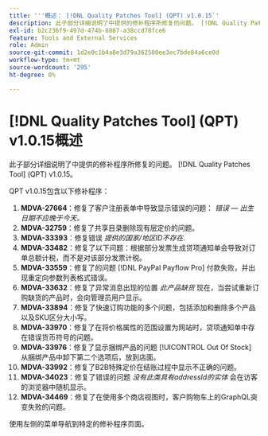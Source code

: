 ```yaml
---
title: '''概述： [!DNL Quality Patches Tool] (QPT) v1.0.15`'
description: 此子部分详细说明了中提供的修补程序所修复的问题。 [!DNL Quality Patches Tool] (QPT) v1.0.15。
exl-id: b2c236f9-497d-474b-8807-a38ccd78fce6
feature: Tools and External Services
role: Admin
source-git-commit: 1d2e0c1b4a8e3d79a362500ee3ec7bde84a6ce0d
workflow-type: tm+mt
source-wordcount: '295'
ht-degree: 0%

---
```


# [!DNL Quality Patches Tool] (QPT) v1.0.15概述

此子部分详细说明了中提供的修补程序所修复的问题。 [!DNL Quality Patches Tool] (QPT) v1.0.15。

QPT v1.0.15包含以下修补程序：

1. **MDVA-27664**：修复了客户注册表单中导致显示错误的问题： *错误 — 出生日期不应晚于今天。*
1. **MDVA-32759**：修复了共享目录删除现有层定价的问题。
1. **MDVA-33393**：修复错误 *提供的国家/地区ID不存在*.
1. **MDVA-33482**：修复了以下问题：根据部分发票生成贷项通知单会导致对订单总额计税，而不是对该部分发票计税。
1. **MDVA-33559**：修复了的问题 [!DNL PayPal Payflow Pro] 付款失败，并出现重定向参数列表格式错误。
1. **MDVA-33632**：修复了异常消息出现的位置 *此产品缺货* 现在，当尝试重新订购缺货的产品时，会向管理员用户显示。
1. **MDVA-33894**：修复了快速订购功能的多个问题，包括添加和删除多个产品以及SKU区分大小写。
1. **MDVA-33970**：修复了在将价格属性的范围设置为网站时，贷项通知单中存在错误货币符号的问题。
1. **MDVA-33976**：修复了显示捆绑产品的问题 [!UICONTROL Out Of Stock] 从捆绑产品中卸下第二个选项后，放到店面。
1. **MDVA-33992**：修复了B2B特殊定价在结账过程中显示不正确的问题。
1. **MDVA-34023**：修复了错误的问题 *没有此类具有addressId的实体* 会在访客的浏览器中随机显示。
1. **MDVA-34469**：修复了在使用多个商店视图时，客户购物车上的GraphQL突变失败的问题。

使用左侧的菜单导航到特定的修补程序页面。
